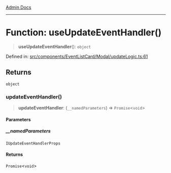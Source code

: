 [Admin Docs](/)

---

# Function: useUpdateEventHandler()

> **useUpdateEventHandler**(): `object`

Defined in: [src/components/EventListCard/Modal/updateLogic.ts:61](https://github.com/PalisadoesFoundation/talawa-admin/blob/main/src/components/EventListCard/Modal/updateLogic.ts#L61)

## Returns

`object`

### updateEventHandler()

> **updateEventHandler**: (`__namedParameters`) => `Promise`\<`void`\>

#### Parameters

##### \_\_namedParameters

`IUpdateEventHandlerProps`

#### Returns

`Promise`\<`void`\>

